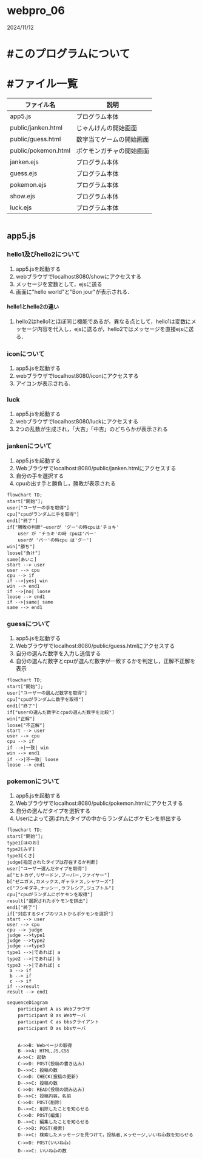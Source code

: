 # webpro_06
2024/11/12
# #このプログラムについて
# #ファイル一覧
ファイル名 | 説明 
-|-|
app5.js | プログラム本体
public/janken.html | じゃんけんの開始画面
public/guess.html | 数字当てゲームの開始画面
public/pokemon.html | ポケモンガチャの開始画面
janken.ejs | プログラム本体
guess.ejs |プログラム本体
pokemon.ejs |プログラム本体
show.ejs |プログラム本体
luck.ejs |プログラム本体
```javascript

```
## app5.js

### hello1及びhello2について
1. app5.jsを起動する
1. webブラウザでlocalhost8080/showにアクセスする
1. メッセージを変数として，ejsに送る
1. 画面に"hello world"と"Bon jour"が表示される．
#### hello1とhello2の違い
1. hello2はhello1とほぼ同じ機能であるが，異なる点として，hello1は変数にメッセージ内容を代入し，ejsに送るが，hello2ではメッセージを直接ejsに送る．

### iconについて
1. app5.jsを起動する
1. webブラウザでlocalhost8080/iconにアクセスする
1. アイコンが表示される.

### luck
1. app5.jsを起動する
1. webブラウザでlocalhost8080/luckにアクセスする
1. 2つの乱数が生成され，「大吉」「中吉」のどちらかが表示される

### jankenについて
1. app5.jsを起動する
1. Webブラウザでlocalhost:8080/public/janken.htmlにアクセスする
1. 自分の手を選択する
1. cpuの出す手と勝負し，勝敗が表示される
```mermaid
flowchart TD;
start["開始"];
user["ユーザーの手を取得"]
cpu["cpuがランダムに手を取得"]
end1["終了"]
if["勝敗の判断"→userが 'グー'の時cpuは'チョキ'
    user が 'チョキ'の時 cpuは'パー'
    userが 'パー'の時cpu は'グー']
win["勝ち"]
loose["負け"]
same[あいこ]
start --> user
user --> cpu
cpu --> if
if -->|yes| win
win --> end1
if -->|no| loose
loose --> end1
if -->|same| same
same --> end1
```
### guessについて
1. app5.jsを起動する
1. Webブラウザでlocalhost:8080/public/guess.htmlにアクセスする
1. 自分の選んだ数字を入力し送信する
1. 自分の選んだ数字とcpuが選んだ数字が一致するかを判定し，正解不正解を表示
```mermaid
flowchart TD;
start["開始"];
user["ユーザーの選んだ数字を取得"]
cpu["cpuがランダムに数字を取得"]
end1["終了"]
if["userの選んだ数字とcpuの選んだ数字を比較"]
win["正解"]
loose["不正解"]
start --> user
user --> cpu
cpu --> if
if -->|一致| win
win --> end1
if -->|不一致| loose
loose --> end1
```
### pokemonについて
1. app5.jsを起動する
1. Webブラウザでlocalhost:8080/public/pokemon.htmlにアクセスする
1. 自分の選んだタイプを選択する
1. Userによって選ばれたタイプの中からランダムにポケモンを排出する
```mermaid
flowchart TD;
start["開始"];
type1[ほのお]
type2[みず]
type3[くさ]
judge[指定されたタイプは存在するか判断]
user["ユーザー選んだタイプを取得"]
a["ヒトカゲ,リザードン,ブーバー,ファイヤー"]
b["ゼニガメ,カメックス,ギャラドス,シャワーズ"]
c["フシギダネ,ナッシー,ラフレシア,ジュプトル"]
cpu["cpuがランダムにポケモンを取得"]
result["選択されたポケモンを排出"]
end1["終了"]
if["対応するタイプのリストからポケモンを選択"]
start --> user
user --> cpu
cpu --> judge
judge -->type1
judge -->type2
judge -->type3
type1 -->|であれば| a
type2 -->|であれば| b
type3 -->|であれば| c
 a --> if
 b --> if
 c --> if
if -->result
result --> end1
```
```mermaid
sequenceDiagram
    participant A as Webブラウザ
    participant B as Webサーバ
    participant C as bbsクライアント
    participant D as bbsサーバ


    A->>B: Webページの取得
    B-->>A: HTML,JS,CSS
    A->>C: 起動
    C->>D: POST(投稿の書き込み)
    D-->>C: 投稿の数
    C->>D: CHECK(投稿の更新)
    D-->>C: 投稿の数
    C->>D: READ(投稿の読み込み)
    D-->>C: 投稿内容，名前
    C->>D: POST(削除)
    D-->>C: 削除したことを知らせる
    C->>D: POST(編集)
    D-->>C: 編集したことを知らせる
    C-->>D: POST(検索)
    D-->>C: 検索したメッセージを見つけて，投稿者,メッセージ,いいね👍数を知らせる
    C->>D: POST(いいね👍)
    D-->>C: いいね👍の数

```
